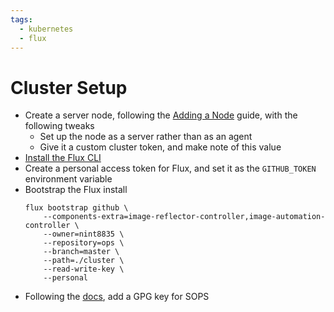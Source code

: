 ```yaml
---
tags:
  - kubernetes
  - flux
---
```


# Cluster Setup

- Create a server node, following the [Adding a Node](./adding-a-node.md) guide, with the following tweaks
    - Set up the node as a server rather than as an agent
    - Give it a custom cluster token, and make note of this value
- [Install the Flux CLI](https://fluxcd.io/docs/installation/#install-the-flux-cli)
- Create a personal access token for Flux, and set it as the `GITHUB_TOKEN` environment variable
- Bootstrap the Flux install
  ```fish
  flux bootstrap github \
      --components-extra=image-reflector-controller,image-automation-controller \
      --owner=nint8835 \
      --repository=ops \
      --branch=master \
      --path=./cluster \
      --read-write-key \
      --personal
  ```
- Following the [docs](https://fluxcd.io/docs/guides/mozilla-sops), add a GPG key for SOPS
